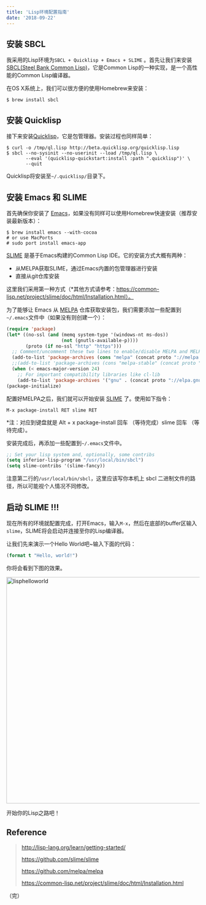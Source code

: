 ```yaml
---
title: 'Lisp环境配置指南'
date: '2018-09-22'
---
```


## 安装 SBCL

我采用的Lisp环境为`SBCL + Quicklisp + Emacs + SLIME` 。首先让我们来安装[SBCL(Steel Bank Common Lisp)](http://www.sbcl.org/)，它是Common Lisp的一种实现，是一个高性能的Common Lisp编译器。

在OS X系统上，我们可以很方便的使用Homebrew来安装：

```shell
$ brew install sbcl
```

## 安装 Quicklisp

接下来安装[Quicklisp](https://www.quicklisp.org/beta/)，它是包管理器。安装过程也同样简单：

```shell
$ curl -o /tmp/ql.lisp http://beta.quicklisp.org/quicklisp.lisp
$ sbcl --no-sysinit --no-userinit --load /tmp/ql.lisp \
       --eval '(quicklisp-quickstart:install :path ".quicklisp")' \
       --quit
```

Quicklisp将安装至`~/.quicklisp/`目录下。

## 安装 Emacs 和 SLIME

首先确保你安装了 [Emacs](https://www.gnu.org/software/emacs/)，如果没有同样可以使用Homebrew快速安装（推荐安装最新版本）：

```shell
$ brew install emacs --with-cocoa
# or use MacPorts
# sudo port install emacs-app
```

[SLIME](https://common-lisp.net/project/slime/) 是基于Emacs构建的Common Lisp IDE。它的安装方式大概有两种：

* 从MELPA获取SLIME，通过Emacs内置的包管理器进行安装
* 直接从git仓库安装

这里我们采用第一种方式（*其他方式请参考：https://common-lisp.net/project/slime/doc/html/Installation.html）。

为了能够让 Emacs 从 [MELPA](https://github.com/melpa/melpa) 仓库获取安装包，我们需要添加一些配置到`~/.emacs`文件中（如果没有则创建一个）：

```commonlisp
(require 'package)
(let* ((no-ssl (and (memq system-type '(windows-nt ms-dos))
                    (not (gnutls-available-p))))
       (proto (if no-ssl "http" "https")))
  ;; Comment/uncomment these two lines to enable/disable MELPA and MELPA Stable as desired
  (add-to-list 'package-archives (cons "melpa" (concat proto "://melpa.org/packages/")) t)
  ;;(add-to-list 'package-archives (cons "melpa-stable" (concat proto "://stable.melpa.org/packages/")) t)
  (when (< emacs-major-version 24)
    ;; For important compatibility libraries like cl-lib
    (add-to-list 'package-archives '("gnu" . (concat proto "://elpa.gnu.org/packages/")))))
(package-initialize)
```

配置好MELPA之后，我们就可以开始安装 [SLIME](https://github.com/slime/slime) 了。使用如下指令：

```
M-x package-install RET slime RET
```

*注：对应到键盘就是 Alt + x  package-install 回车 （等待完成）slime 回车 （等待完成）。

安装完成后，再添加一些配置到`~/.emacs`文件中。

```commonlisp
;; Set your lisp system and, optionally, some contribs
(setq inferior-lisp-program "/usr/local/bin/sbcl")
(setq slime-contribs '(slime-fancy))
```

注意第二行的`/usr/local/bin/sbcl`，这里应该写你本机上 sbcl 二进制文件的路径，所以可能视个人情况不同修改。

## 启动 SLIME !!!

现在所有的环境就配置完成，打开Emacs，输入`M-x`，然后在底部的buffer区输入 `slime`，SLIME将会启动并连接至你的Lisp编译器。

让我们先来演示一个Hello World吧~输入下面的代码：

```commonlisp
(format t "Hello, world!")
```

你将会看到下图的效果。

<img width="591" alt="lisphelloworld" src="https://user-images.githubusercontent.com/30484000/45913959-ebb5af00-be6f-11e8-9ee3-cc2cce731bb6.png">

开始你的Lisp之路吧！

## Reference

> http://lisp-lang.org/learn/getting-started/
>
> https://github.com/slime/slime
>
> https://github.com/melpa/melpa
>
> https://common-lisp.net/project/slime/doc/html/Installation.html


（完）

